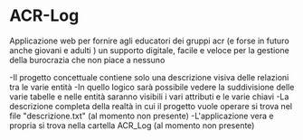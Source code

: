 # ACR-Log
Applicazione web per fornire agli educatori dei gruppi acr (e forse in futuro anche giovani e adulti ) un supporto digitale, facile e veloce per la gestione della burocrazia che non piace a nessuno

-Il progetto concettuale contiene solo una descrizione visiva delle relazioni tra le varie entità
-In quello logico sarà possibile vedere la suddivisione delle varie tabelle e nelle entità saranno visibili i vari attributi e le varie chiavi
-La descrizione completa della realtà in cui il progetto vuole operare si trova nel file "descrizione.txt" (al momento non presente)
-L'applicazione vera e propria si trova nella cartella ACR_Log (al momento non presente)
